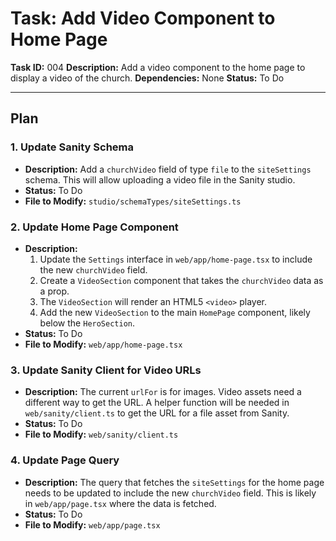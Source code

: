 # Task: Add Video Component to Home Page

**Task ID:** 004
**Description:** Add a video component to the home page to display a video of the church.
**Dependencies:** None
**Status:** To Do

---

## Plan

### 1. Update Sanity Schema

*   **Description:** Add a `churchVideo` field of type `file` to the `siteSettings` schema. This will allow uploading a video file in the Sanity studio.
*   **Status:** To Do
*   **File to Modify:** `studio/schemaTypes/siteSettings.ts`

### 2. Update Home Page Component

*   **Description:**
    1.  Update the `Settings` interface in `web/app/home-page.tsx` to include the new `churchVideo` field.
    2.  Create a `VideoSection` component that takes the `churchVideo` data as a prop.
    3.  The `VideoSection` will render an HTML5 `<video>` player.
    4.  Add the new `VideoSection` to the main `HomePage` component, likely below the `HeroSection`.
*   **Status:** To Do
*   **File to Modify:** `web/app/home-page.tsx`

### 3. Update Sanity Client for Video URLs

*   **Description:** The current `urlFor` is for images. Video assets need a different way to get the URL. A helper function will be needed in `web/sanity/client.ts` to get the URL for a file asset from Sanity.
*   **Status:** To Do
*   **File to Modify:** `web/sanity/client.ts`

### 4. Update Page Query

*   **Description:** The query that fetches the `siteSettings` for the home page needs to be updated to include the new `churchVideo` field. This is likely in `web/app/page.tsx` where the data is fetched.
*   **Status:** To Do
*   **File to Modify:** `web/app/page.tsx`
